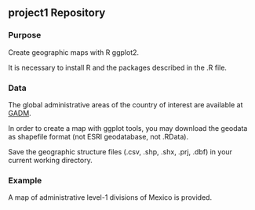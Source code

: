 ## project1 Repository

### Purpose 
Create geographic maps with R ggplot2.

It is necessary to install R and the packages described in the .R file.

### Data 

The global administrative areas of the country of interest are available at [GADM](http://www.gadm.org).

In order to create a map with ggplot tools, you may download the geodata as shapefile format (not ESRI geodatabase, not .RData).

Save the geographic structure files (.csv, .shp, .shx, .prj, .dbf) in your current working directory.

### Example

A map of administrative level-1 divisions of Mexico is provided.